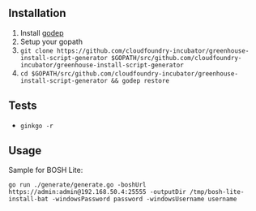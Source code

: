 Installation
------------
1. Install [godep](https://github.com/tools/godep)
1. Setup your gopath
1. `git clone https://github.com/cloudfoundry-incubator/greenhouse-install-script-generator $GOPATH/src/github.com/cloudfoundry-incubator/greenhouse-install-script-generator`
1. `cd $GOPATH/src/github.com/cloudfoundry-incubator/greenhouse-install-script-generator &&
   godep restore`


Tests
-------------------
- `ginkgo -r`

Usage
-----
Sample for BOSH Lite:

`go run ./generate/generate.go -boshUrl https://admin:admin@192.168.50.4:25555 -outputDir /tmp/bosh-lite-install-bat -windowsPassword password -windowsUsername username`
